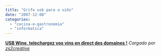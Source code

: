 ```yaml
---
title: "Grifo usb para o viño"
date: "2007-12-08"
categories: 
  - "cocina-e-gastronomia"
  - "informatica"
---
```


   **[USB Wine, telechargez vos vins en direct des domaines !](http://www.dailymotion.com/video/x3jwe0_usb-wine-telechargez-vos-vins-en-di_fun)** _Cargado por [zs2creative](http://www.dailymotion.com/zs2creative)_
